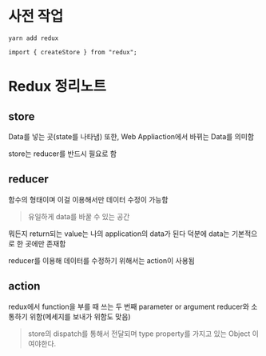 # 사전 작업

`yarn add redux`

`import { createStore } from "redux";`

# Redux 정리노트

## store

Data를 넣는 곳(state를 나타냄)
또한, Web Appliaction에서 바뀌는 Data를 의미함

store는 reducer를 반드시 필요로 함

## reducer

함수의 형태이며 이걸 이용해서만 데이터 수정이 가능함

> 유일하게 data를 바꿀 수 있는 공간

뭐든지 return되는 value는 나의 application의 data가 된다
덕분에 data는 기본적으로 한 곳에만 존재함

reducer를 이용해 데이터를 수정하기 위해서는 action이 사용됨

## action

redux에서 function을 부를 때 쓰는 두 번째 parameter or argument
reducer와 소통하기 위함(메세지를 보내가 위함도 맞음)

> store의 dispatch를 통해서 전달되며 type property를 가지고 있는 Object 이여야한다.
